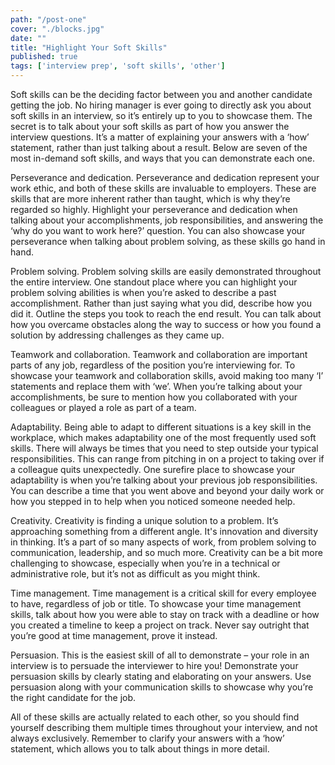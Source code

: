 ```yaml
---
path: "/post-one"
cover: "./blocks.jpg"
date: ""
title: "Highlight Your Soft Skills"
published: true
tags: ['interview prep', 'soft skills', 'other']
---
```


Soft skills can be the deciding factor between you and another candidate getting the job. No hiring manager is ever going to directly ask you about soft skills in an interview, so it’s entirely up to you to showcase them. The secret is to talk about your soft skills as part of how you answer the interview questions. It’s a matter of explaining your answers with a ‘how’ statement, rather than just talking about a result.
Below are seven of the most in-demand soft skills, and ways that you can demonstrate each one.

Perseverance and dedication.
Perseverance and dedication represent your work ethic, and both of these skills are invaluable to employers. These are skills that are more inherent rather than taught, which is why they’re regarded so highly. Highlight your perseverance and dedication when talking about your accomplishments, job responsibilities, and answering the ‘why do you want to work here?’ question. You can also showcase your perseverance when talking about problem solving, as these skills go hand in hand.

Problem solving.
Problem solving skills are easily demonstrated throughout the entire interview. One standout place where you can highlight your problem solving abilities is when you’re asked to describe a past accomplishment. Rather than just saying what you did, describe how you did it. Outline the steps you took to reach the end result. You can talk about how you overcame obstacles along the way to success or how you found a solution by addressing challenges as they came up.

Teamwork and collaboration.
Teamwork and collaboration are important parts of any job, regardless of the position you’re interviewing for. To showcase your teamwork and collaboration skills, avoid making too many ‘I’ statements and replace them with ‘we’. When you’re talking about your accomplishments, be sure to mention how you collaborated with your colleagues or played a role as part of a team.

Adaptability.
Being able to adapt to different situations is a key skill in the workplace, which makes adaptability one of the most frequently used soft skills. There will always be times that you need to step outside your typical responsibilities. This can range from pitching in on a project to taking over if a colleague quits unexpectedly. One surefire place to showcase your adaptability is when you’re talking about your previous job responsibilities. You can describe a time that you went above and beyond your daily work or how you stepped in to help when you noticed someone needed help.

Creativity.
Creativity is finding a unique solution to a problem. It’s approaching something from a different angle. It's innovation and diversity in thinking. It’s a part of so many aspects of work, from problem solving to communication, leadership, and so much more. Creativity can be a bit more challenging to showcase, especially when you’re in a technical or administrative role, but it’s not as difficult as you might think.

Time management.
Time management is a critical skill for every employee to have, regardless of job or title. To showcase your time management skills, talk about how you were able to stay on track with a deadline or how you created a timeline to keep a project on track. Never say outright that you’re good at time management, prove it instead.

​​Persuasion.
This is the easiest skill of all to demonstrate – your role in an interview is to persuade the interviewer to hire you! Demonstrate your persuasion skills by clearly stating and elaborating on your answers. Use persuasion along with your communication skills to showcase why you’re the right candidate for the job.

All of these skills are actually related to each other, so you should find yourself describing them multiple times throughout your interview, and not always exclusively. Remember to clarify your answers with a ‘how’ statement, which allows you to talk about things in more detail.
